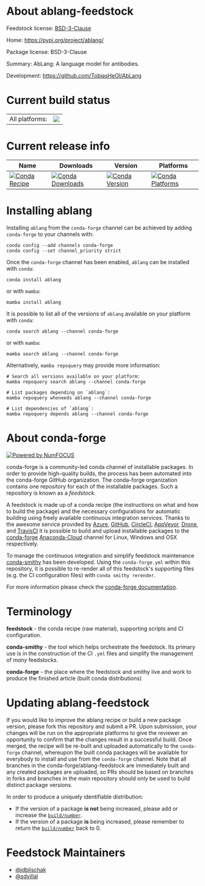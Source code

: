 About ablang-feedstock
======================

Feedstock license: [BSD-3-Clause](https://github.com/conda-forge/ablang-feedstock/blob/main/LICENSE.txt)

Home: https://pypi.org/project/ablang/

Package license: BSD-3-Clause

Summary: AbLang: A language model for antibodies.

Development: https://github.com/TobiasHeOl/AbLang

Current build status
====================


<table><tr><td>All platforms:</td>
    <td>
      <a href="https://dev.azure.com/conda-forge/feedstock-builds/_build/latest?definitionId=17351&branchName=main">
        <img src="https://dev.azure.com/conda-forge/feedstock-builds/_apis/build/status/ablang-feedstock?branchName=main">
      </a>
    </td>
  </tr>
</table>

Current release info
====================

| Name | Downloads | Version | Platforms |
| --- | --- | --- | --- |
| [![Conda Recipe](https://img.shields.io/badge/recipe-ablang-green.svg)](https://anaconda.org/conda-forge/ablang) | [![Conda Downloads](https://img.shields.io/conda/dn/conda-forge/ablang.svg)](https://anaconda.org/conda-forge/ablang) | [![Conda Version](https://img.shields.io/conda/vn/conda-forge/ablang.svg)](https://anaconda.org/conda-forge/ablang) | [![Conda Platforms](https://img.shields.io/conda/pn/conda-forge/ablang.svg)](https://anaconda.org/conda-forge/ablang) |

Installing ablang
=================

Installing `ablang` from the `conda-forge` channel can be achieved by adding `conda-forge` to your channels with:

```
conda config --add channels conda-forge
conda config --set channel_priority strict
```

Once the `conda-forge` channel has been enabled, `ablang` can be installed with `conda`:

```
conda install ablang
```

or with `mamba`:

```
mamba install ablang
```

It is possible to list all of the versions of `ablang` available on your platform with `conda`:

```
conda search ablang --channel conda-forge
```

or with `mamba`:

```
mamba search ablang --channel conda-forge
```

Alternatively, `mamba repoquery` may provide more information:

```
# Search all versions available on your platform:
mamba repoquery search ablang --channel conda-forge

# List packages depending on `ablang`:
mamba repoquery whoneeds ablang --channel conda-forge

# List dependencies of `ablang`:
mamba repoquery depends ablang --channel conda-forge
```


About conda-forge
=================

[![Powered by
NumFOCUS](https://img.shields.io/badge/powered%20by-NumFOCUS-orange.svg?style=flat&colorA=E1523D&colorB=007D8A)](https://numfocus.org)

conda-forge is a community-led conda channel of installable packages.
In order to provide high-quality builds, the process has been automated into the
conda-forge GitHub organization. The conda-forge organization contains one repository
for each of the installable packages. Such a repository is known as a *feedstock*.

A feedstock is made up of a conda recipe (the instructions on what and how to build
the package) and the necessary configurations for automatic building using freely
available continuous integration services. Thanks to the awesome service provided by
[Azure](https://azure.microsoft.com/en-us/services/devops/), [GitHub](https://github.com/),
[CircleCI](https://circleci.com/), [AppVeyor](https://www.appveyor.com/),
[Drone](https://cloud.drone.io/welcome), and [TravisCI](https://travis-ci.com/)
it is possible to build and upload installable packages to the
[conda-forge](https://anaconda.org/conda-forge) [Anaconda-Cloud](https://anaconda.org/)
channel for Linux, Windows and OSX respectively.

To manage the continuous integration and simplify feedstock maintenance
[conda-smithy](https://github.com/conda-forge/conda-smithy) has been developed.
Using the ``conda-forge.yml`` within this repository, it is possible to re-render all of
this feedstock's supporting files (e.g. the CI configuration files) with ``conda smithy rerender``.

For more information please check the [conda-forge documentation](https://conda-forge.org/docs/).

Terminology
===========

**feedstock** - the conda recipe (raw material), supporting scripts and CI configuration.

**conda-smithy** - the tool which helps orchestrate the feedstock.
                   Its primary use is in the construction of the CI ``.yml`` files
                   and simplify the management of *many* feedstocks.

**conda-forge** - the place where the feedstock and smithy live and work to
                  produce the finished article (built conda distributions)


Updating ablang-feedstock
=========================

If you would like to improve the ablang recipe or build a new
package version, please fork this repository and submit a PR. Upon submission,
your changes will be run on the appropriate platforms to give the reviewer an
opportunity to confirm that the changes result in a successful build. Once
merged, the recipe will be re-built and uploaded automatically to the
`conda-forge` channel, whereupon the built conda packages will be available for
everybody to install and use from the `conda-forge` channel.
Note that all branches in the conda-forge/ablang-feedstock are
immediately built and any created packages are uploaded, so PRs should be based
on branches in forks and branches in the main repository should only be used to
build distinct package versions.

In order to produce a uniquely identifiable distribution:
 * If the version of a package **is not** being increased, please add or increase
   the [``build/number``](https://docs.conda.io/projects/conda-build/en/latest/resources/define-metadata.html#build-number-and-string).
 * If the version of a package **is** being increased, please remember to return
   the [``build/number``](https://docs.conda.io/projects/conda-build/en/latest/resources/define-metadata.html#build-number-and-string)
   back to 0.

Feedstock Maintainers
=====================

* [@jdblischak](https://github.com/jdblischak/)
* [@sdvillal](https://github.com/sdvillal/)

